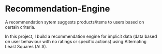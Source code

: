 # Recommendation-Engine
A recommendation sytem suggests products/items to users based on certain criteria.

In this project, I build a recommendation engine for implicit data (data based on user behaviour with no ratings or specific actions) using Alternating Least Squares (ALS).


